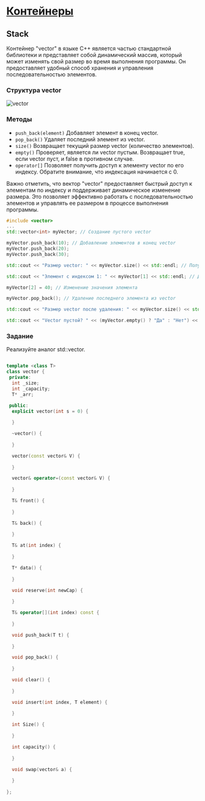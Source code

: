 # [Контейнеры](../readme.md)

## Stack

Контейнер "vector" в языке C++ является частью стандартной библиотеки и представляет собой динамический массив, который
может изменять свой размер во время выполнения программы. Он предоставляет удобный способ хранения и управления
последовательностью элементов.

### Структура vector

![vector](https://cdn.mycplus.com/mycplus/wp-content/uploads/2018/03/vectors-850x445.jpg)

### Методы

* `push_back(element)` Добавляет элемент в конец vector.
* `pop_back()` Удаляет последний элемент из vector.
* `size()` Возвращает текущий размер vector (количество элементов).
* `empty()` Проверяет, является ли vector пустым. Возвращает true, если vector пуст, и false в противном случае.
* `operator[]` Позволяет получить доступ к элементу vector по его индексу. Обратите внимание, что индексация начинается
  с 0.

Важно отметить, что вектор "vector" предоставляет быстрый доступ к элементам по индексу и поддерживает динамическое
изменение размера. Это позволяет эффективно работать с последовательностью элементов и управлять ее размером в процессе
выполнения программы.

```c++
#include <vector>
...
std::vector<int> myVector; // Создание пустого vector

myVector.push_back(10); // Добавление элементов в конец vector
myVector.push_back(20);
myVector.push_back(30);

std::cout << "Размер vector: " << myVector.size() << std::endl; // Получение текущего размера vector

std::cout << "Элемент с индексом 1: " << myVector[1] << std::endl; // Доступ к элементу по индексу

myVector[2] = 40; // Изменение значения элемента

myVector.pop_back(); // Удаление последнего элемента из vector

std::cout << "Размер vector после удаления: " << myVector.size() << std::endl; // Получение текущего размера vector

std::cout << "Vector пустой? " << (myVector.empty() ? "Да" : "Нет") << std::endl; // Проверка, является ли vector пустым
```

### Задание

Реализуйте аналог std::vector.

```c++

template <class T>
class vector {
 private:
  int _size;
  int _capacity;
  T* _arr;

 public:
  explicit vector(int s = 0) {
    
  }

  ~vector() { 
      
  }

  vector(const vector& V) { 
      
  }

  vector& operator=(const vector& V) {
    
  }

  T& front() {
      
  }

  T& back() { 
      
  }

  T& at(int index) { 
      
  }

  T* data() {
      
  }

  void reserve(int newCap) {
    
  }

  T& operator[](int index) const {
      
  }

  void push_back(T t) {
    
  }

  void pop_back() {
      
  }

  void clear() {
    
  }

  void insert(int index, T element) {
    
  }

  int Size() {
      
  }

  int capacity() {
      
  }

  void swap(vector& a) {
    
  }
  
};
```